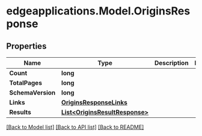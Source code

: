 # edgeapplications.Model.OriginsResponse

## Properties

Name | Type | Description | Notes
------------ | ------------- | ------------- | -------------
**Count** | **long** |  | 
**TotalPages** | **long** |  | 
**SchemaVersion** | **long** |  | 
**Links** | [**OriginsResponseLinks**](OriginsResponseLinks.md) |  | 
**Results** | [**List&lt;OriginsResultResponse&gt;**](OriginsResultResponse.md) |  | 

[[Back to Model list]](../README.md#documentation-for-models) [[Back to API list]](../README.md#documentation-for-api-endpoints) [[Back to README]](../README.md)

